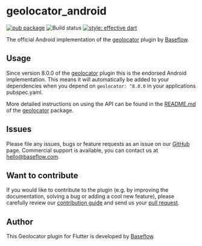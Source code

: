 # geolocator_android

[![pub package](https://img.shields.io/pub/v/geolocator.svg)](https://pub.dartlang.org/packages/geolocator) ![Build status](https://github.com/Baseflow/flutter-geolocator/workflows/geolocator_android/badge.svg?branch=master) [![style: effective dart](https://img.shields.io/badge/style-effective_dart-40c4ff.svg)](https://github.com/tenhobi/effective_dart)

The official Android implementation of the [geolocator](https://pub.dev/packages/geolocator) plugin by [Baseflow](https://baseflow.com).

## Usage

Since version 8.0.0 of the [geolocator](https://pub.dev/packages/geolocator) plugin this is the endorsed Android implementation. This means it will automatically be added to your dependencies when you depend on `geolocator: ^8.0.0` in your applications pubspec.yaml.

More detailed instructions on using the API can be found in the [README.md](../geolocator/README.md) of the [geolocator](https://pub.dev/packages/geolocator) package.

## Issues

Please file any issues, bugs or feature requests as an issue on our [GitHub](https://github.com/Baseflow/flutter-geolocator/issues) page. Commercial support is available, you can contact us at <hello@baseflow.com>.

## Want to contribute

If you would like to contribute to the plugin (e.g. by improving the documentation, solving a bug or adding a cool new feature), please carefully review our [contribution guide](../CONTRIBUTING.md) and send us your [pull request](https://github.com/Baseflow/flutter-geolocator/pulls).

## Author

This Geolocator plugin for Flutter is developed by [Baseflow](https://baseflow.com).